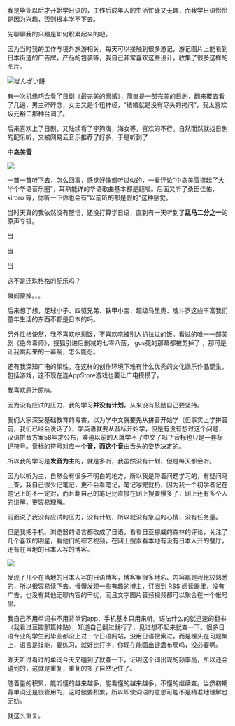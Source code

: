 我是毕业以后才开始学日语的，工作后成年人的生活忙碌又无趣，而我学日语恰恰是因为兴趣，否则根本学不下去。

先聊聊我的兴趣是如何积累起来的吧。

因为当时我的工作与境外旅游相关，每天可以接触到很多游记，游记图片上能看到日本街道的广告牌，产品的包装等，我自己非常喜欢这些设计，收集了很多这样的图片。

![](http://pic1.zhimg.com/v2-0a4b1c83a8a546d80c5040d8dc43f310_b.png)ぜんざい餅

有一次机缘巧合看了日剧《最完美的离婚》，简直是一部完美的日剧，翻来覆去看了几遍，男主碎碎念，女主又是个粗神经，“结婚就是没有尽头的拷问”，我太喜欢坂元裕二那种台词了。

后来喜欢上了日剧，又陆续看了李狗嗨，海女等，喜欢的不行。自然而然就找日剧的配乐听，又被网易云音乐推荐了好多，于是听到了

**中岛美雪**

![](http://pic3.zhimg.com/v2-7943aa2390aa966051af4e6917e8c42a_b.png)

一首一首听下去，怎么回事，感觉好像都听过似的，一看评论“中岛美雪撑起了大半个华语音乐圈”，耳熟能详的华语歌曲基本都是翻唱。后面又听了桑田佳佑，kiroro 等，你听一下你也会有”以前听的都是假的“这种感觉。

当时天真的我依然没有醒悟，还没打算学日语，直到有一天听到了**乱马二分之一**的原声专辑。

当

当

当

这不是还珠格格的配乐吗？

瞬间蒙掉。。。

后来想了想，足球小子、四驱兄弟、铁甲小宝、超级马里奥、魂斗罗这些丰富我们童年生活的东西不都是日本的吗。

另外性格使然，我不喜欢吃剩饭，不喜欢吃被别人扒拉过的饭。看过的唯一一部美剧《绝命毒师》，搜狐引进后删减的七零八落， gus死的那幕都被剪掉了 ，那可是让我跳起来的一幕啊，怎么能忍。

还有我深知广电的尿性，在这样的创作环境下难有什么优秀的文化娱乐作品诞生，包括游戏，这不现在连AppStore游戏也要让广电摸摸了。

我喜欢原汁原味。

因为没有应试的压力，我的学习**并没有计划**，从来没有鼓励自己要坚持。

我们大家深受基础教育的毒害，以为学中文就要先从拼音开始学（但事实上学拼音前，我们已经会说话了），学英语就要从音标开始学，但是有没有想过这个问题，汉语拼音方案58年才公布，难道以前的人就学不了中文了吗？音标也只是一套标记符号。音标的符号对应一个**音，**而这个**音**由舌头的姿势决定的。

所以我的学习是**发音为主**的，就是多听，我虽然没有计划，但是每天都会听。

因为以听为主，自然会有很多不明白的地方，所以我是带着问题学习的，有疑问马上查，我自己很少记笔记，更不会看笔记，笔记写完就扔，因为我一个初学者记在笔记上的不一定对，而且翻自己的笔记比直接在网上搜要慢多了，网上还有多个人的讲解，更容易理解。

前面说了我没有应试的压力，没有计划，所以就没有急迫的心情，没有任务量。

但是我把手机、浏览器的语言都改成了日语，看看日亚挪威的森林的评论，关注了几个喜欢的明星，看他们的综艺视频，在网上搜索看本地有没有日本人开的餐厅，还有在当地的日本人写的博客。

![](http://pic1.zhimg.com/v2-fd6f6b19864bc6bb396908c34b56c2ec_b.png)

发现了几个在当地的日本人写的日语博客，博客里很多地名、内容都是我比较熟悉的，所以很容易读下去。慢慢发现一些有趣的博主，订阅到 RSS 阅读器里，没有广告，也没有其他无聊内容的干扰，而且文字图片音频视频都可以聚合在一个帐号里。

我自己不用单词书不用背单词app，手机基本只用来听。语法什么的就迅速的翻书（我看过豆瓣那篇神贴），知道自己翻过就行了，见过想不起来就查一下。很多日语专业的学生到毕业都没上过一个日语网站，没用日语搜索过，而是埋头在习题集上，语言是技能，要练习。就好比打字，你现在能画出键盘布局吗，没必要啊。

昨天听过看过的单词今天又碰到了就查一下，证明这个词出现的频率高，所以还会碰到的，这就是重复，重复的多了自然记住了。

随着量的积累，能听懂的越来越多，能看懂的越来越多，不懂的继续查。当然初期背单词还是很管用的，这时候要积累，所以即使词语的意思可能不是精准地理解也无妨。

就这么重复。

